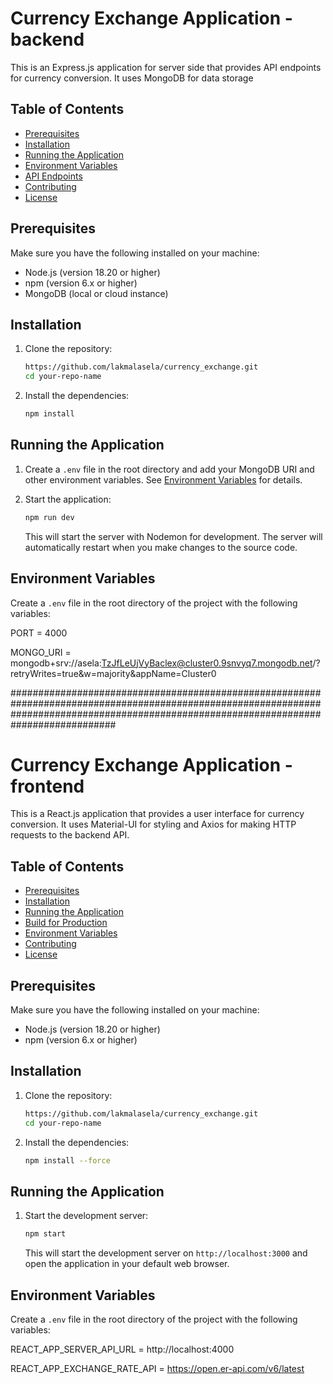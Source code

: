 # Currency Exchange Application - backend 

This is an Express.js application for server side that provides API endpoints for currency conversion. It uses MongoDB for data storage 

## Table of Contents

- [Prerequisites](#prerequisites)
- [Installation](#installation)
- [Running the Application](#running-the-application)
- [Environment Variables](#environment-variables)
- [API Endpoints](#api-endpoints)
- [Contributing](#contributing)
- [License](#license)

## Prerequisites

Make sure you have the following installed on your machine:

- Node.js (version 18.20 or higher)
- npm (version 6.x or higher)
- MongoDB (local or cloud instance)

## Installation

1. Clone the repository:

    ```bash
    https://github.com/lakmalasela/currency_exchange.git
    cd your-repo-name
    ```

2. Install the dependencies:

    ```bash
    npm install
    ```

## Running the Application

1. Create a `.env` file in the root directory and add your MongoDB URI and other environment variables. See [Environment Variables](#environment-variables) for details.

2. Start the application:

    ```bash
    npm run dev
    ```

    This will start the server with Nodemon for development. The server will automatically restart when you make changes to the source code.

## Environment Variables

Create a `.env` file in the root directory of the project with the following variables:

PORT = 4000

MONGO_URI =
mongodb+srv://asela:TzJfLeUjVyBaclex@cluster0.9snvyq7.mongodb.net/?retryWrites=true&w=majority&appName=Cluster0

###########################################################################################################################################################################################
# Currency Exchange Application - frontend

This is a React.js application that provides a user interface for currency conversion. It uses Material-UI for styling and Axios for making HTTP requests to the backend API.

## Table of Contents

- [Prerequisites](#prerequisites)
- [Installation](#installation)
- [Running the Application](#running-the-application)
- [Build for Production](#build-for-production)
- [Environment Variables](#environment-variables)
- [Contributing](#contributing)
- [License](#license)

## Prerequisites

Make sure you have the following installed on your machine:

- Node.js (version 18.20 or higher)
- npm (version 6.x or higher)

## Installation

1. Clone the repository:

    ```bash
    https://github.com/lakmalasela/currency_exchange.git
    cd your-repo-name
    ```

2. Install the dependencies:

    ```bash
    npm install --force
    ```

## Running the Application

1. Start the development server:

    ```bash
    npm start
    ```

    This will start the development server on `http://localhost:3000` and open the application in your default web browser.


## Environment Variables

Create a `.env` file in the root directory of the project with the following variables:

REACT_APP_SERVER_API_URL = http://localhost:4000

REACT_APP_EXCHANGE_RATE_API = https://open.er-api.com/v6/latest









